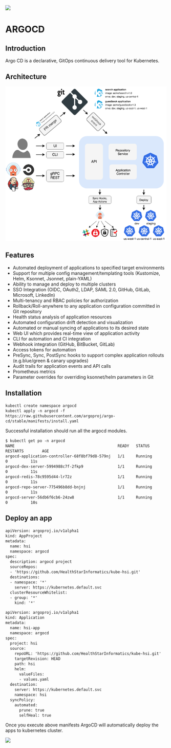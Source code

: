 ![](argocd-arch.svg)
# ARGOCD

## Introduction

Argo CD is a declarative, GitOps continuous delivery tool for Kubernetes.

## Architecture

![Istio](argocd_arch.png)

## Features

* Automated deployment of applications to specified target environments
* Support for multiple config management/templating tools (Kustomize, Helm, Ksonnet, Jsonnet, plain-YAML)
* Ability to manage and deploy to multiple clusters
* SSO Integration (OIDC, OAuth2, LDAP, SAML 2.0, GitHub, GitLab, Microsoft, LinkedIn)
* Multi-tenancy and RBAC policies for authorization
* Rollback/Roll-anywhere to any application configuration committed in Git repository
* Health status analysis of application resources
* Automated configuration drift detection and visualization
* Automated or manual syncing of applications to its desired state
* Web UI which provides real-time view of application activity
* CLI for automation and CI integration
* Webhook integration (GitHub, BitBucket, GitLab)
* Access tokens for automation
* PreSync, Sync, PostSync hooks to support complex application rollouts (e.g.blue/green & canary upgrades)
* Audit trails for application events and API calls
* Prometheus metrics
* Parameter overrides for overriding ksonnet/helm parameters in Git

## Installation

```
kubectl create namespace argocd
kubectl apply -n argocd -f https://raw.githubusercontent.com/argoproj/argo-cd/stable/manifests/install.yaml
```

Successful installation should run all the argocd modules.

```
$ kubectl get po -n argocd                                                                                                                                            
NAME                                             READY   STATUS      RESTARTS        AGE
argocd-application-controller-68f8bf79d8-579nj   1/1     Running          0          11s
argocd-dex-server-5994988c7f-2fkp9               1/1     Running          0          11s
argocd-redis-78c9595d44-lr72z                    1/1     Running          0          11s
argocd-repo-server-775496b8dd-bnjnj              1/1     Running          0          11s
argocd-server-56db6f6cb6-24zw8                   1/1     Running          0          10s

```

## Deploy an app

```
apiVersion: argoproj.io/v1alpha1
kind: AppProject
metadata:
  name: hsi
  namespace: argocd
spec:
  description: argocd project
  sourceRepos:
  - 'https://github.com/HealthStarInformatics/kube-hsi.git'
  destinations:
  - namespace: '*'
    server: https://kubernetes.default.svc
  clusterResourceWhitelist:
  - group: '*'
    kind: '*'
```

```
apiVersion: argoproj.io/v1alpha1
kind: Application
metadata:
  name: hsi-app
  namespace: argocd
spec:
  project: hsi
  source:
    repoURL: 'https://github.com/HealthStarInformatics/kube-hsi.git'
    targetRevision: HEAD
    path: hsi
    helm:
      valueFiles:
      - values.yaml
  destination:
    server: https://kubernetes.default.svc
    namespace: hsi
  syncPolicy:
    automated:
      prune: true
      selfHeal: true
```

Once you execute above manifests ArgoCD will automatically deploy the apps to kubernetes cluster.

![](https://argoproj.github.io/argo-cd/assets/argocd-ui.gif)
